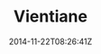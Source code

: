 ---
title: "Vientiane"
date: 2014-11-22T08:26:41Z
draft: false
description: ""
hasGallery: true
type: post
region: "Southeast Asia"
country: "Laos"
thumbnail: "vientiane-3.jpg"
---